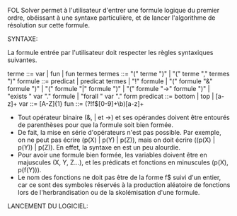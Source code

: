 FOL Solver permet à l'utilisateur d'entrer une formule logique du premier ordre, obéissant à une syntaxe particulière, et de lancer l'algorithme de résolution sur cette formule.

SYNTAXE:

La formule entrée par l'utilisateur doit respecter les règles syntaxiques suivantes.

terme  ::= var | fun | fun termes
termes ::= "(" terme ")" | "(" terme "," termes ")"
formule  ::=   predicat
          | predicat termes
          | "!" formule
          | "(" formule "&" formule ")"
          | "(" formule "|" formule ")"
          | "(" formule "->" formule ")"
          | "exists " var "." formule
          | "forall " var "." form
predicat ::= bottom | top | [a-z]+
var ::= [A-Z]{1}
fun ::= (?!f$[0-9]+\b)[a-z]+

- Tout opérateur binaire (&, | et ->) et ses opérandes doivent être entourés de parenthèses pour que la formule soit bien formée.
- De fait, la mise en série d'opérateurs n'est pas possible. Par exemple, on ne peut pas écrire (p(X) | p(Y) | p(Z)), mais on doit écrire
((p(X) | p(Y)) | p(Z)). En effet, la syntaxe en est un peu alourdie.
- Pour avoir une formule bien formée, les variables doivent être en majuscules (X, Y, Z...), et les prédicats et fonctions en minuscules (p(X), p(f(Y))).
- Le nom des fonctions ne doit pas être de la forme f$ suivi d'un entier, car ce sont des symboles réservés à la production aléatoire de fonctions 
lors de l'herbrandisation ou de la skolémisation d'une formule.

LANCEMENT DU LOGICIEL:

